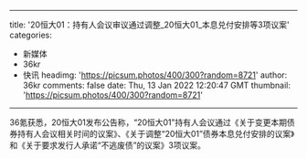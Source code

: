
---
title: '20恒大01：持有人会议审议通过调整_20恒大01_本息兑付安排等3项议案'
categories: 
 - 新媒体
 - 36kr
 - 快讯
headimg: 'https://picsum.photos/400/300?random=8721'
author: 36kr
comments: false
date: Thu, 13 Jan 2022 12:20:47 GMT
thumbnail: 'https://picsum.photos/400/300?random=8721'
---

<div>   
36氪获悉，20恒大01发布公告称，“20恒大01”持有人会议通过《关于变更本期债券持有人会议相关时间的议案》、《关于调整“20恒大01”债券本息兑付安排的议案》和《关于要求发行人承诺“不逃废债”的议案》3项议案。  
</div>
            
